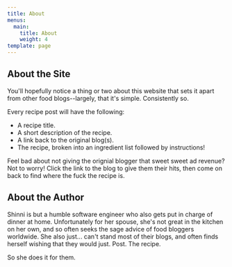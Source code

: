 ```yaml
---
title: About
menus:
  main:
    title: About
    weight: 4
template: page
---
```


## About the Site

You'll hopefully notice a thing or two about this website that sets it apart from other food blogs--largely, that it's simple. Consistently so.

Every recipe post will have the following:

* A recipe title.
* A short description of the recipe.
* A link back to the original blog(s).
* The recipe, broken into an ingredient list followed by instructions!

Feel bad about not giving the orignial blogger that sweet sweet ad revenue? Not to worry! Click the link to the blog to give them their hits, then come on back to find where the fuck the recipe is.

## About the Author

Shinni is but a humble software engineer who also gets put in charge of dinner at home. Unfortunately for her spouse, she's not great in the kitchen on her own, and so often seeks the sage advice of food bloggers worldwide. She also just... can't stand most of their blogs, and often finds herself wishing that they would just. Post. The recipe.

So she does it for them.

